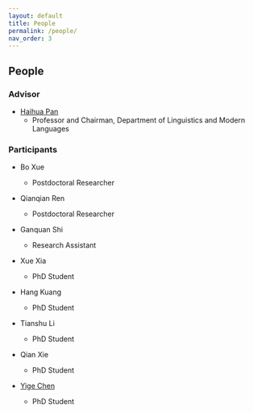 ```yaml
---
layout: default
title: People
permalink: /people/
nav_order: 3
---
```


## People

### Advisor

* [Haihua Pan](http://ling.cuhk.edu.hk/p_pan.php)
  * Professor and Chairman, Department of Linguistics and Modern Languages

### Participants

* Bo Xue
  * Postdoctoral Researcher

* Qianqian Ren
  * Postdoctoral Researcher

* Ganquan Shi
  * Research Assistant

* Xue Xia
  * PhD Student

* Hang Kuang
  * PhD Student

* Tianshu Li
  * PhD Student

* Qian Xie
  * PhD Student

* [Yige Chen](https://lukeyigechen.github.io/)
  * PhD Student
